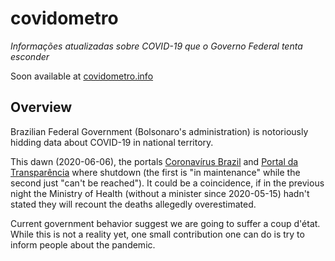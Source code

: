 # covidometro

*Informações atualizadas sobre COVID-19 que o Governo Federal tenta esconder*

Soon available at [covidometro.info](http://covidometro.info/)


## Overview

Brazilian Federal Government (Bolsonaro's administration) is notoriously hidding data about COVID-19 in national territory.

This dawn (2020-06-06), the portals [Coronavírus Brazil](https://covid.saude.gov.br/) and [Portal da Transparência](http://portaltransparencia.gov.br/) where shutdown (the first is "in maintenance" while the second just "can't be reached"). It could be a coincidence, if in the previous night the Ministry of Health (without a minister since 2020-05-15) hadn't stated they will recount the deaths allegedly overestimated.

Current government behavior suggest we are going to suffer a coup d'état. While this is not a reality yet, one small contribution one can do is try to inform people about the pandemic.
